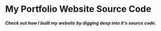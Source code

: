 # My Portfolio Website Source Code

##### Check out how I built my website by digging deep into it's source code.
